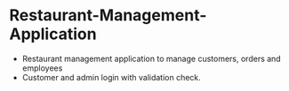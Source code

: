 # Restaurant-Management-Application
* Restaurant management application to manage customers, orders and employees
* Customer and admin login with validation check.
